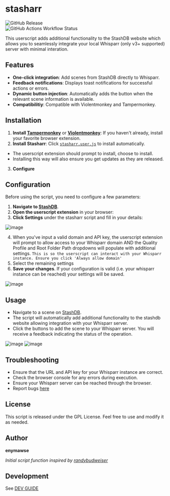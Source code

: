 # stasharr

![GitHub Release](https://img.shields.io/github/v/release/enymawse/stasharr?style=for-the-badge)
<br/>
![GitHub Actions Workflow Status](https://img.shields.io/github/actions/workflow/status/enymawse/stasharr/release.yml?style=for-the-badge)

This userscript adds additional functionality to the StashDB website which allows you to seamlessly integrate your local Whisparr (only v3+ supported) server with minimal interation.

## Features

- **One-click integration**: Add scenes from StashDB directly to Whisparr.
- **Feedback notifications**: Displays toast notifications for successful actions or errors.
- **Dynamic button injection**: Automatically adds the button when the relevant scene information is available.
- **Compatibilitiy**: Compatible with Violentmonkey and Tampermonkey.

## Installation

1. **Install [Tampermonkey](https://www.tampermonkey.net/)** or **[Violentmonkey](https://violentmonkey.github.io/)**: If you haven't already, install your favorite browser extension.
2. **Install Stasharr**: Click [`stasharr.user.js`](https://github.com/enymawse/stasharr/releases/latest/download/stasharr.user.js) to install automatically.
  - The userscript extension should prompt to install, choose to install.
  - Installing this way will also ensure you get updates as they are released.
3. **Configure**

## Configuration

Before using the script, you need to configure a few parameters:

1. **Navigate to [StashDB](https://stashdb.org)**.
2. **Open the userscript extension** in your browser:
3. **Click Settings** under the stasharr script and fill in your details:

![image](https://github.com/user-attachments/assets/78cff232-a326-4dec-b6f0-058e319cc2e3)

4. When you've input a valid domain and API key, the userscript extension will prompt to allow access to your Whisparr domain AND the Quality Profile and Root Folder Path dropdowns will populate with additional settings. `This is so the userscript can interact with your Whisparr instance. Ensure you click 'Always allow domain'`
5. Select the remaining settings
6. **Save your changes**. If your configuration is valid (i.e. your whisparr instance can be reached) your settings will be saved.

![image](https://github.com/user-attachments/assets/9804d74c-9c57-4046-85ec-6f6b182cf397)

## Usage

- Navigate to a scene on [StashDB](https://stashdb.org/).
- The script will automatically add additional functionality to the stashdb website allowing integration with your Whisparr server.
- Click the buttons to add the scene to your Whisparr server. You will receive a feedback indicating the status of the operation.

![image](https://github.com/user-attachments/assets/19c5e14d-8e86-41ef-b701-b6b8cd7e11e0)
![image](https://github.com/user-attachments/assets/6a0d105d-b903-43b2-85dd-5b5c4f7a8173)

## Troubleshooting

- Ensure that the URL and API key for your Whisparr instance are correct.
- Check the browser console for any errors during execution.
- Ensure your Whisparr server can be reached through the browser.
- Report bugs [here](https://github.com/enymawse/stasharr/issues/new/choose)

## License

This script is released under the GPL License. Feel free to use and modify it as needed.

## Author

**enymawse**

<em>Initial script function inspired by [randybudweiser](https://github.com/randybudweiser/stash2whisparr)</em>

## Development

See [DEV GUIDE](DEVELOPMENT.md)
